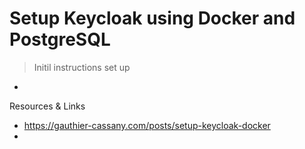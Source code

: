 # Setup Keycloak using Docker and PostgreSQL

> Initil instructions set up

- 

Resources & Links
- https://gauthier-cassany.com/posts/setup-keycloak-docker
-
